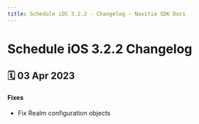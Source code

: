 ```yaml
---
title: Schedule iOS 3.2.2 - Changelog - Navitia SDK Docs
---
```


# Schedule iOS 3.2.2 Changelog

<h2>🗓 03 Apr 2023</h2>

#### Fixes
- Fix Realm configuration objects
